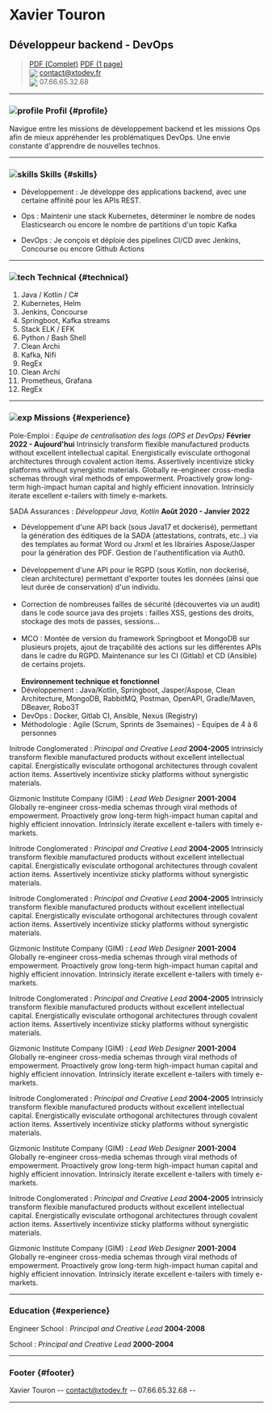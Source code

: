 # Xavier Touron
## Développeur backend - DevOps

> [PDF (Complet)](https://github.com/xtodev/cv/releases/latest/download/CV_Touron_Xavier_Full.pdf) [PDF (1 page)](https://github.com/xtodev/cv/releases/latest/download/CV_Touron_Xavier.pdf)<br>
> <img src="https://cdn-icons-png.flaticon.com/16/646/646094.png" style="vertical-align: middle;"> [contact@xtodev.fr](mailto:contact@xtodev.fr)   
> <img src="https://cdn-icons-png.flaticon.com/16/977/977411.png" style="vertical-align: middle;"> 07.66.65.32.68

------

### ![profile](https://cdn-icons-png.flaticon.com/24/3135/3135707.png) Profil {#profile}

Navigue entre les missions de développement backend et les missions Ops afin de mieux appréhender les problématiques DevOps. Une envie constante d'apprendre de nouvelles technos.

------

### ![skills](https://cdn-icons-png.flaticon.com/24/3281/3281142.png) Skills {#skills}

* Développement
  : Je développe des applications backend, avec une certaine affinité pour les APIs REST.

* Ops
  : Maintenir une stack Kubernetes, déterminer le nombre de nodes Elasticsearch ou encore le nombre de partitions d'un topic Kafka

* DevOps
  : Je conçois et déploie des pipelines CI/CD avec Jenkins, Concourse ou encore Github Actions

-------

### ![tech](https://cdn-icons-png.flaticon.com/24/3067/3067451.png) Technical {#technical}

1. Java / Kotlin / C#
1. Kubernetes, Helm
1. Jenkins, Concourse
1. Springboot, Kafka streams
1. Stack ELK / EFK
1. Python / Bash Shell
1. Clean Archi
1. Kafka, Nifi
1. RegEx
1. Clean Archi
1. Prometheus, Grafana
1. RegEx

------

### ![exp](https://cdn-icons-png.flaticon.com/24/3325/3325009.png) Missions {#experience}

Pole-Emploi
: *Equipe de centralisation des logs (OPS et DevOps)*
  __Février 2022 - Aujourd'hui__
  Intrinsicly transform flexible manufactured products without excellent intellectual capital. Energistically evisculate orthogonal architectures through covalent action items. Assertively incentivize sticky platforms without synergistic materials.
  Globally re-engineer cross-media schemas through viral methods of empowerment. Proactively grow long-term high-impact human capital and highly efficient innovation. Intrinsicly iterate excellent e-tailers with timely e-markets.

SADA Assurances
: *Développeur Java, Kotlin*
  __Août 2020 - Janvier 2022__
  - Développement d'une API back (sous Java17 et dockerisé), permettant la génération des éditiques de la SADA (attestations, contrats, etc..) via des templates au format Word ou Jrxml et les librairies Aspose/Jasper pour la génération des PDF. Gestion de l'authentification via Auth0.<br><br>
  - Développement d'une API pour le RGPD (sous Kotlin, non dockerisé, clean architecture) permettant d'exporter toutes les données (ainsi que leut durée de conservation) d'un individu.<br><br>
  - Correction de nombreuses failles de sécurité (découvertes via un audit) dans le code source java des projets : failles XSS, gestions des droits, stockage des mots de passes, sessions...<br><br>
  - MCO : Montée de version du framework Springboot et MongoDB sur plusieurs projets, ajout de traçabilité des actions sur les différentes APIs dans le cadre du RGPD. Maintenance sur les CI (Gitlab) et CD (Ansible) de certains projets.<br><br>
  **Environnement technique et fonctionnel**<br>
  - Développement : Java/Kotlin, Springboot, Jasper/Aspose, Clean Architecture, MongoDB, RabbitMQ, Postman, OpenAPI, Gradle/Maven, DBeaver, Robo3T<br>
  - DevOps : Docker, Gitlab CI, Ansible, Nexus (Registry)<br>
  - Méthodologie : Agile (Scrum, Sprints de 3semaines) - Equipes de 4 à 6 personnes

Initrode Conglomerated
: *Principal and Creative Lead*
  __2004-2005__
  Intrinsicly transform flexible manufactured products without excellent intellectual capital. Energistically evisculate orthogonal architectures through covalent action items. Assertively incentivize sticky platforms without synergistic materials.

Gizmonic Institute Company (GIM)
: *Lead Web Designer*
  __2001-2004__
  Globally re-engineer cross-media schemas through viral methods of empowerment. Proactively grow long-term high-impact human capital and highly efficient innovation. Intrinsicly iterate excellent e-tailers with timely e-markets.


Initrode Conglomerated
: *Principal and Creative Lead*
  __2004-2005__
  Intrinsicly transform flexible manufactured products without excellent intellectual capital. Energistically evisculate orthogonal architectures through covalent action items. Assertively incentivize sticky platforms without synergistic materials.

Initrode Conglomerated
: *Principal and Creative Lead*
  __2004-2005__
  Intrinsicly transform flexible manufactured products without excellent intellectual capital. Energistically evisculate orthogonal architectures through covalent action items. Assertively incentivize sticky platforms without synergistic materials.

Gizmonic Institute Company (GIM)
: *Lead Web Designer*
  __2001-2004__
  Globally re-engineer cross-media schemas through viral methods of empowerment. Proactively grow long-term high-impact human capital and highly efficient innovation. Intrinsicly iterate excellent e-tailers with timely e-markets.


Initrode Conglomerated
: *Principal and Creative Lead*
  __2004-2005__
  Intrinsicly transform flexible manufactured products without excellent intellectual capital. Energistically evisculate orthogonal architectures through covalent action items. Assertively incentivize sticky platforms without synergistic materials.

Gizmonic Institute Company (GIM)
: *Lead Web Designer*
  __2001-2004__
  Globally re-engineer cross-media schemas through viral methods of empowerment. Proactively grow long-term high-impact human capital and highly efficient innovation. Intrinsicly iterate excellent e-tailers with timely e-markets.


Initrode Conglomerated
: *Principal and Creative Lead*
  __2004-2005__
  Intrinsicly transform flexible manufactured products without excellent intellectual capital. Energistically evisculate orthogonal architectures through covalent action items. Assertively incentivize sticky platforms without synergistic materials.

Gizmonic Institute Company (GIM)
: *Lead Web Designer*
  __2001-2004__
  Globally re-engineer cross-media schemas through viral methods of empowerment. Proactively grow long-term high-impact human capital and highly efficient innovation. Intrinsicly iterate excellent e-tailers with timely e-markets.


Initrode Conglomerated
: *Principal and Creative Lead*
  __2004-2005__
  Intrinsicly transform flexible manufactured products without excellent intellectual capital. Energistically evisculate orthogonal architectures through covalent action items. Assertively incentivize sticky platforms without synergistic materials.

Gizmonic Institute Company (GIM)
: *Lead Web Designer*
  __2001-2004__
  Globally re-engineer cross-media schemas through viral methods of empowerment. Proactively grow long-term high-impact human capital and highly efficient innovation. Intrinsicly iterate excellent e-tailers with timely e-markets.

------

### Education {#experience}

Engineer School
: *Principal and Creative Lead*
  __2004-2008__

School
: *Principal and Creative Lead*
  __2000-2004__

------

### Footer {#footer}

Xavier Touron -- [contact@xtodev.fr](mailto:contact@xtodev.fr) -- 07.66.65.32.68 -- <a href="https://github.com/xtodev/cv" target="_blank"><img src="https://github.githubassets.com/images/modules/logos_page/GitHub-Mark.png" height="16" width="16" style="vertical-align: middle;"></a>  <a href="#" target="_blank"><img src="https://cdn.icon-icons.com/icons2/2248/PNG/32/linkedin_icon_135436.png" height="16" width="16" style="vertical-align: middle;"></a> 

------
